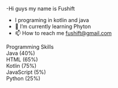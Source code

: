 -Hi guys my name is Fushift 
- I programing in kotlin and java
- 🌱 I’m currently learning Phyton
- 📫 How to reach me fushift@gmail.com

  
<!DOCTYPE html>
<html>
<head>
Programming Skills
  <link rel="stylesheet" href="style.css">
</head>
<body>
  <div class="skills-container">
    <div class="skill">Java (40%)</div>
    <div class="skill">HTML (65%)</div>
    <div class="skill">Kotlin (75%)</div>
    <div class="skill">JavaScript (5%)</div>
    <div class="skill">Python (25%)</div>
  </div>
</body>
</html>
